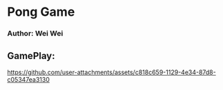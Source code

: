 # Pong Game

### Author: Wei Wei

## GamePlay: 
https://github.com/user-attachments/assets/c818c659-1129-4e34-87d8-c05347ea3130

